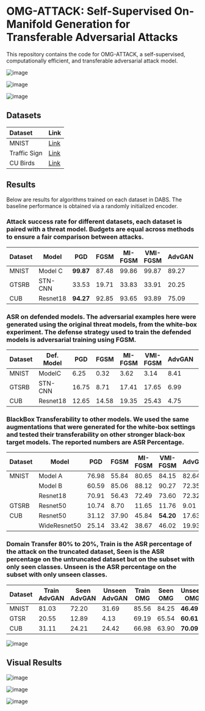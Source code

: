 # OMG-ATTACK: Self-Supervised On-Manifold Generation for Transferable Adversarial Attacks

This repository contains the code for OMG-ATTACK, a self-supervised, computationally efficient, and transferable adversarial attack model.

![image](https://github.com/ofirbartal100/dabs_viewmaker/assets/23661390/3908ce90-97fb-439d-838c-854b1cf20703)

![image](https://github.com/ofirbartal100/dabs_viewmaker/assets/23661390/8fbcfad3-cf30-4116-be49-74f6e4dda81b)

![image](https://github.com/ofirbartal100/dabs_viewmaker/assets/23661390/200a9227-0fab-4faa-9089-7a511c7d206f)




## Datasets

| Dataset | Link |
|:-----------------|:-----------------|
| MNIST|[Link](https://sid.erda.dk/public/archives/daaeac0d7ce1152aea9b61d9f1e19370/published-archive.html)|
|Traffic Sign|[Link](https://sid.erda.dk/public/archives/daaeac0d7ce1152aea9b61d9f1e19370/published-archive.html)
|CU Birds|[Link](http://www.vision.caltech.edu/visipedia/CUB-200.html)|


## Results
Below are results for algorithms trained on each dataset in DABS. The baseline performance is obtained via a randomly initialized encoder.

### Attack success rate for different datasets, each dataset is paired with a threat model. Budgets are equal across methods to ensure a fair comparison between attacks.

| Dataset | Model    | PGD   | FGSM  | MI-FGSM | VMI-FGSM | AdvGAN | OMG   |
| ------- | -------- | ----- | ----- | ------- | -------- | ------ | ----- |
| MNIST   | Model C  | **99.87** | 87.48 | 99.86   | 99.87    | 89.27  | 99.37 |
| GTSRB   | STN-CNN  | 33.53 | 19.71 | 33.83   | 33.91    | 20.25  | **67.48** |
| CUB     | Resnet18 | **94.27** | 92.85 | 93.65   | 93.89    | 75.09  | 46.97 |


### ASR on defended models. The adversarial examples here were generated using the original threat models, from the white-box experiment. The defense strategy used to train the defended models is adversarial training using FGSM.

| Dataset | Def. Model | PGD   | FGSM  | MI-FGSM | VMI-FGSM | AdvGAN | OMG   |
| ------- | ---------- | ----- | ----- | ------- | -------- | ------ | ----- |
| MNIST   | ModelC     | 6.25  | 0.32  | 3.62    | 3.14     | 8.41   | **99.33** |
| GTSRB   | STN-CNN    | 16.75 | 8.71  | 17.41   | 17.65    | 6.99   | **64.58** |
| CUB     | Resnet18   | 12.65 | 14.58 | 19.35   | 25.43    | 4.75   | **38.94** |


### BlackBox Transferability to other models. We used the same augmentations that were generated for the white-box settings and tested their transferability on other stronger black-box target models. The reported numbers are ASR Percentage.

| Dataset | Model         | PGD   | FGSM  | MI-FGSM | VMI-FGSM | AdvGAN | OMG   |
| ------- | ------------- | ----- | ----- | ------- | -------- | ------ | ----- |
| MNIST   | Model A       | 76.98 | 55.84 | 80.65   | 84.15    | 82.64  | **99.29** |
|         | Model B       | 60.59 | 85.06 | 88.12   | 90.27    | 72.35  | **99.56** |
|         | Resnet18      | 70.91 | 56.43 | 72.49   | 73.60    | 72.32  | **89.65** |
| GTSRB   | Resnet50      | 10.74 | 8.70  | 11.65   | 11.76    | 9.01   | **58.89** |
| CUB     | Resnet50      | 31.12 | 37.90 | 45.84   | **54.20**    | 17.63  | 48.33 |
|         | WideResnet50  | 25.14 | 33.42 | 38.67   | 46.02    | 19.93  | **46.84** |


### Domain Transfer 80% to 20%, Train is the ASR percentage of the attack on the truncated dataset, Seen is the ASR percentage on the untruncated dataset but on the subset with only seen classes. Unseen is the ASR percentage on the subset with only unseen classes.

| Dataset | Train AdvGAN | Seen AdvGAN | Unseen AdvGAN | Train OMG | Seen OMG | Unseen OMG |
| ------- | ------------ | ----------- | ------------- | --------- | -------- | ---------- |
| MNIST   | 81.03        | 72.20       | 31.69         | 85.56     | 84.25    | **46.49**      |
| GTSR    | 20.55        | 12.89       | 4.13          | 69.19     | 65.54    | **60.61**      |
| CUB     | 31.11        | 24.21       | 24.42         | 66.98     | 63.90    | **70.09**      |

![image](https://github.com/ofirbartal100/dabs_viewmaker/assets/23661390/e8414938-41b9-4569-ac1d-8f20d029b5b4)

## Visual Results

![image](https://github.com/ofirbartal100/dabs_viewmaker/assets/23661390/f9e57fab-3b89-4a4b-9511-bc60e15a4f5d)

![image](https://github.com/ofirbartal100/dabs_viewmaker/assets/23661390/1969dc39-2ebd-460e-99da-46a842eb03ad)

![image](https://github.com/ofirbartal100/dabs_viewmaker/assets/23661390/db471588-cfdf-4f72-ac39-6ff14af5a21f)

